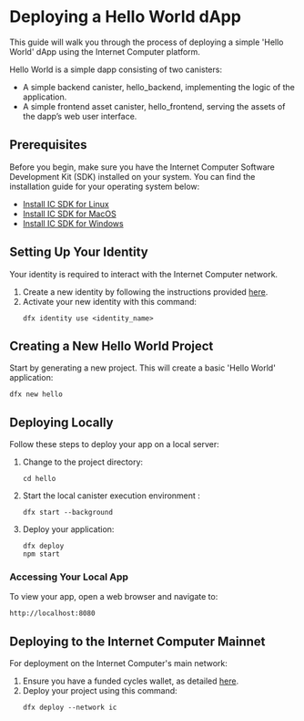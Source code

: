 # Deploying a Hello World dApp

This guide will walk you through the process of deploying a simple 'Hello World' dApp using the Internet Computer platform.

Hello World is a simple dapp consisting of two canisters:
- A simple backend canister, hello_backend, implementing the logic of the application.
- A simple frontend asset canister, hello_frontend, serving the assets of the dapp’s web user interface.

## Prerequisites
Before you begin, make sure you have the Internet Computer Software Development Kit (SDK) installed on your system. You can find the installation guide for your operating system below:
- [Install IC SDK for Linux](IC_SDK_Linux.md)
- [Install IC SDK for MacOS](IC_SDK_MacOS.md)
- [Install IC SDK for Windows](IC_SDK_Windows.md)

## Setting Up Your Identity
Your identity is required to interact with the Internet Computer network.
1. Create a new identity by following the instructions provided [here](DFX_Wallet.md).
2. Activate your new identity with this command:
   ```shell
   dfx identity use <identity_name>
   ```

## Creating a New Hello World Project
Start by generating a new project. This will create a basic 'Hello World' application:
```shell
dfx new hello
```

## Deploying Locally
Follow these steps to deploy your app on a local server:
1. Change to the project directory:
   ```shell
   cd hello
   ```
2. Start the local canister execution environment :
   ```shell
   dfx start --background
   ```
3. Deploy your application:
   ```shell
   dfx deploy
   npm start
   ```

### Accessing Your Local App
To view your app, open a web browser and navigate to:
```
http://localhost:8080
```

## Deploying to the Internet Computer Mainnet
For deployment on the Internet Computer's main network:
1. Ensure you have a funded cycles wallet, as detailed [here](DFX_Wallet.md).
2. Deploy your project using this command:
   ```shell
   dfx deploy --network ic
   ```
